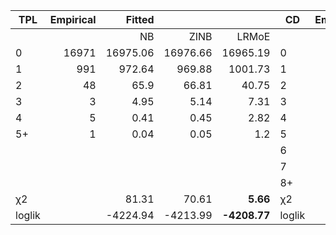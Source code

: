 | TPL    | Empirical | Fitted   |          |          | CD     | Empirical | Fitted    |           |           |
|--------|----------:|---------:|---------:|---------:|--------|----------:|----------:|----------:|----------:|
|        |           | NB    | ZINB  | LRMoE |        |           | NB     | ZINB   | LRMoE  |
| 0      | 16971     | 16975.06 | 16976.66 | 16965.19 | 0      | 14182     | 14177.32  | 14205.6   | 14188.88  |
| 1      | 991       | 972.64   | 969.88   | 1001.73  | 1      | 2499      | 2498.57   | 2386.71   | 2484.87   |
| 2      | 48        | 65.9     | 66.81    | 40.75    | 2      | 752       | 810.45    | 883.92    | 777.23    |
| 3      | 3         | 4.95     | 5.14     | 7.31     | 3      | 359       | 307.02    | 333.24    | 317.83    |
| 4      | 5         | 0.41     | 0.45     | 2.82     | 4      | 129       | 125.77    | 127.56    | 155.43    |
| 5+     | 1         | 0.04     | 0.05     | 1.2      | 5      | 66        | 54.19     | 49.51     | 64.01     |
|        |           |          |          |          | 6      | 22        | 24.22     | 19.46     | 22.04     |
|        |           |          |          |          | 7      | 7         | 11.15     | 7.74      | 6.52      |
|        |           |          |          |          | 8+     | 3         | 10.3      | 5.26      | 2.19      |
| χ2     |           | 81.31    | 70.61    | **5.66**     | χ2     |           | 22.59     | 33.88     | **11.13**     |
| loglik |           | -4224.94 |  -4213.99  | **-4208.77** | loglik |           | -13279.18 | -13204.95 | **-13178.68** |